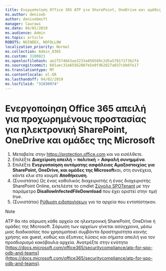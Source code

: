 ```yaml
---
title: Ενεργοποίηση Office 365 ATP για SharePoint, OneDrive και ομάδες της Microsoft
ms.author: deniseb
author: denisebmsft
manager: laurawi
ms.date: 04/01/2019
ms.audience: Admin
ms.topic: article
ROBOTS: NOINDEX, NOFOLLOW
localization_priority: Normal
ms.collection: Admin_O365
ms.custom: 3100021
ms.openlocfilehash: ae2f574663ae3233a056589c2d5a578171f3b2f4
ms.sourcegitcommit: 601aec31e6556286fe5e0fd62827a037cbb6fe17
ms.translationtype: MT
ms.contentlocale: el-GR
ms.lasthandoff: 04/02/2019
ms.locfileid: "31030974"
---
```

# <a name="enable-office-365-advanced-threat-protection-for-sharepoint-online-onedrive-and-microsoft-teams"></a>Ενεργοποίηση Office 365 απειλή για προχωρημένους προστασίας για ηλεκτρονική SharePoint, OneDrive και ομάδες της Microsoft

1. Μεταβείτε στην https://protection.office.com και να εισέλθετε.
2. Επιλέξτε **Διαχείριση απειλή** > **πολιτική** > **Ασφαλή συνημμένα**.
3. Επιλέξτε **Ενεργοποίηση αυτόματης ασφάλειας Αμαξοστοιχίας για SharePoint, OneDrive, και ομάδες της Microsoft**και, στη συνέχεια, κάντε κλικ στο κουμπί **Αποθήκευση**.
4. (Συνιστάται) Ως ένας καθολικός διαχειριστής ή ένας διαχειριστής SharePoint Online, εκτελέστε το cmdlet [Σύνολο SPOTenant](https://docs.microsoft.com/powershell/module/sharepoint-online/Set-SPOTenant?view=sharepoint-ps) με την παράμετρο **DisallowInfectedFileDownload** που έχει οριστεί στην *τιμή true*.
5. (Συνιστάται) [Ρύθμιση ειδοποιήσεων](https://docs.microsoft.com/office365/securitycompliance/turn-on-atp-for-spo-odb-and-teams#set-up-alerts-for-detected-files) για τα αρχεία που εντοπίστηκαν.

> [!NOTE]
> ATP θα nto σάρωση κάθε αρχείο σε ηλεκτρονική SharePoint, OneDrive ή ομάδες της Microsoft. Σάρωση των αρχείων γίνεται ασύγχρονα, μέσω μιας διαδικασίας που χρησιμοποιεί συμβάντα δραστηριότητα κοινής χρήσης και guest, καθώς και έξυπνες λύσεις και σήματα απειλή για τον προσδιορισμό κακόβουλα αρχεία. Ανατρέξτε στην ενότητα [https://docs.microsoft.com/office365/securitycompliance/atp-for-spo-odb-and-teams](https://docs.microsoft.com/office365/securitycompliance/atp-for-spo-odb-and-teams).